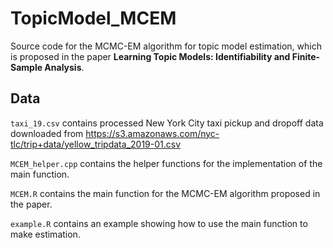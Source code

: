 # TopicModel_MCEM

Source code for the MCMC-EM algorithm for topic model estimation, which is proposed in the paper **Learning Topic Models: Identifiability and Finite-Sample Analysis**.

## Data
`taxi_19.csv` contains processed New York City taxi pickup and dropoff data downloaded from https://s3.amazonaws.com/nyc-tlc/trip+data/yellow_tripdata_2019-01.csv


`MCEM_helper.cpp` contains the helper functions for the implementation of the main function. 

`MCEM.R` contains the main function for the MCMC-EM algorithm proposed in the paper. 

`example.R` contains an example showing how to use the main function to make estimation.

